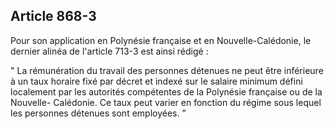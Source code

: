 Article 868-3
----
Pour son application en Polynésie française et en Nouvelle-Calédonie, le dernier
alinéa de l'article 713-3 est ainsi rédigé :

" La rémunération du travail des personnes détenues ne peut être inférieure à un
taux horaire fixé par décret et indexé sur le salaire minimum défini localement
par les autorités compétentes de la Polynésie française ou de la Nouvelle-
Calédonie. Ce taux peut varier en fonction du régime sous lequel les personnes
détenues sont employées. ”
